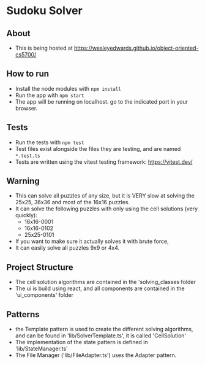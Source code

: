 # Sudoku Solver

## About

- This is being hosted at https://wesleyedwards.github.io/object-oriented-cs5700/

## How to run

- Install the node modules with `npm install`
- Run the app with `npm start`
- The app will be running on localhost. go to the indicated port in your browser.

## Tests

- Run the tests with `npm test`
- Test files exist alongside the files they are testing, and are named `*.test.ts`
- Tests are written using the vitest testing framework: https://vitest.dev/

## Warning

- This can solve all puzzles of any size, but it is VERY slow at solving the 25x25, 36x36 and most of the 16x16 puzzles.
- It can solve the following puzzles with only using the cell solutions (very quickly):
  - 16x16-0001
  - 16x16-0102
  - 25x25-0101
- If you want to make sure it actually solves it with brute force,
- It can easily solve all puzzles 9x9 or 4x4.

## Project Structure

- The cell solution algorithms are contained in the 'solving_classes folder
- The ui is build using react, and all components are contained in the 'ui_components' folder

## Patterns

- the Template pattern is used to create the different solving algorithms, and can be found in 'lib/SolverTemplate.ts', it is called 'CellSolution'
- The implementation of the state pattern is defined in 'lib/StateManager.ts'
- The File Manager ('lib/FileAdapter.ts') uses the Adapter pattern.
